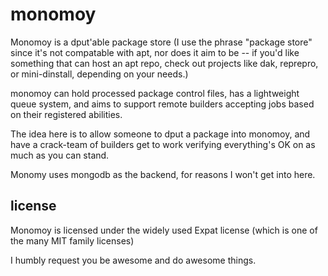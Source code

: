 monomoy
=======

Monomoy is a dput'able package store (I use the phrase "package store" since
it's not compatable with apt, nor does it aim to be -- if you'd like something
that can host an apt repo, check out projects like dak, reprepro, or
mini-dinstall, depending on your needs.)

monomoy can hold processed package control files, has a lightweight queue
system, and aims to support remote builders accepting jobs based on their
registered abilities.

The idea here is to allow someone to dput a package into monomoy, and have
a crack-team of builders get to work verifying everything's OK on as much as
you can stand.

Monomy uses mongodb as the backend, for reasons I won't get into here.

license
-------

Monomoy is licensed under the widely used Expat license (which is one of the
many MIT family licenses)

I humbly request you be awesome and do awesome things.
